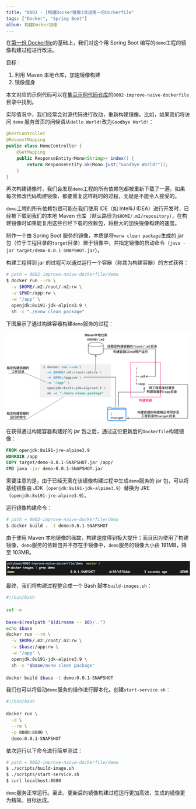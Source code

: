 ```yaml
---
title: "0002 - [构建Docker镜像]改进第一份Dockerfile"
tags: ["Docker", "Spring Boot"]
album: 构建Docker镜像
---
```


在[第一份 Dockerfile](/2019/03/25/0001-naive-dockerfile.html)的基础上，我们对这个用 Spring Boot 编写的`demo`工程的镜像构建过程进行改进。

目标：

1. 利用 Maven 本地仓库，加速镜像构建
2. 镜像瘦身

本文对应的示例代码可以在[集豆示例代码仓库](https://github.com/polybean/polybean)的`0002-improve-naive-dockerfile`目录中找到。

<!--more-->

实际情况中，我们经常会对源代码进行改动，重新构建镜像。比如，如果我们将访问 `demo` 服务首页的问候语从`Hello World!`改为`Goodbye World!`：

```java
@RestController
@RequestMapping
public class HomeController {
    @GetMapping
    public ResponseEntity<Mono<String>> index() {
        return ResponseEntity.ok(Mono.just("Goodbye World!"));
    }
}
```

再次构建镜像时，我们会发现`demo`工程的所有依赖包都被重新下载了一遍。如果每次修改代码构建镜像，都要重复这样耗时的过程，无疑是不能令人接受的。

`demo`工程的所有依赖包很可能在我们使用 IDE（如 IntelliJ IDEA）进行开发时，已经被下载到我们的本地 Maven 仓库（默认路径为`$HOME/.m2/repository`），在构建镜像时如果能复用这些已经下载的依赖包，将极大的加快镜像构建的速度。

制作一个由 Spring Boot 服务的镜像，本质是将`mvnw clean package`生成的 jar 包（位于工程目录的`target`目录）置于镜像中，并指定镜像的启动命令（`java -jar target/demo-0.0.1-SNAPSHOT.jar`）。

构建工程得到 jar 的过程可以通过运行一个容器（称其为构建容器）的方式获得：

```bash
# path = 0002-improve-naive-dockerfile/demo
$ docker run --rm \
  -v $HOME/.m2:/root/.m2:rw \
  -v $PWD:/app:rw \
  -w "/app" \
  openjdk:8u191-jdk-alpine3.9 \
  sh -c "./mvnw clean package"
```

下图展示了通过构建容器构建`demo`服务的过程：

![build-container](/assets/images/0002/build-container.png)

在获得通过构建容器构建好的 jar 包之后，通过这份更新后的`Dockerfile`构建镜像：

```dockerfile
FROM openjdk:8u191-jre-alpine3.9
WORKDIR /app
COPY target/demo-0.0.1-SNAPSHOT.jar /app/
CMD java -jar demo-0.0.1-SNAPSHOT.jar
```

需要注意的是，由于已经无需在该镜像构建过程中生成`demo`服务的 jar 包，可以将基线镜像由 JDK（`openjdk:8u191-jdk-alpine3.9`）替换为 JRE（`openjdk:8u191-jre-alpine3.9`）。

运行镜像构建命令：

```bash
# path = 0002-improve-naive-dockerfile/demo
$ docker build . -t demo:0.0.1-SNAPSHOT
```

由于使用 Maven 本地镜像的缘故，构建速度得到极大提升；而且因为使用了构建镜像，`demo`服务的依赖包并不存在于镜像中，`demo`服务的镜像大小由 191MB，降至 103MB。

![shrinked-image-size](/assets/images/0002/shrinked-image-size.png)

最终，我们将构建过程整合成一个 Bash 脚本`build-images.sh`：

```bash
#!/bin/bash

set -e

base=$(realpath "$(dirname -- $0)/..")
echo $base
docker run --rm \
  -v $HOME/.m2:/root/.m2:rw \
  -v $base:/app:rw \
  -w "/app" \
  openjdk:8u191-jdk-alpine3.9 \
  sh -c "$base/mvnw clean package"

docker build $base -t demo:0.0.1-SNAPSHOT
```

我们也可以将启动`demo`服务的操作进行脚本化。创建`start-service.sh`：

```bash
#!/bin/bash

docker run \
  -d \
  --rm \
  -p 8080:8080 \
  demo:0.0.1-SNAPSHOT
```

依次运行以下命令进行简单测试：

```bash
# path = 0002-improve-naive-dockerfile/demo
$ ./scripts/build-image.sh
$ ./scripts/start-service.sh
$ curl localhost:8080
```

`demo`服务正常运行。至此，更新后的镜像构建过程运行更加高效，生成的镜像更为精简。目标达成。
